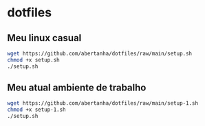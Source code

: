 # dotfiles
## Meu linux casual

```sh
wget https://github.com/abertanha/dotfiles/raw/main/setup.sh
chmod +x setup.sh
./setup.sh
```
## Meu atual ambiente de trabalho

```sh
wget https://github.com/abertanha/dotfiles/raw/main/setup-1.sh
chmod +x setup-1.sh
./setup.sh
```